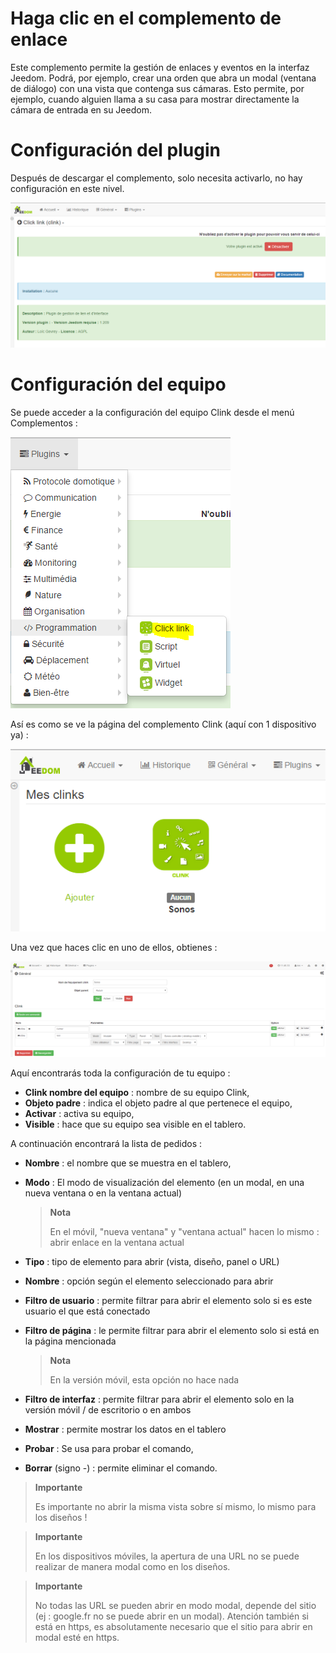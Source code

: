 # Haga clic en el complemento de enlace

Este complemento permite la gestión de enlaces y eventos en la interfaz Jeedom. Podrá, por ejemplo, crear una orden que abra un modal (ventana de diálogo) con una vista que contenga sus cámaras. Esto permite, por ejemplo, cuando alguien llama a su casa para mostrar directamente la cámara de entrada en su Jeedom.

# Configuración del plugin

Después de descargar el complemento, solo necesita activarlo, no hay configuración en este nivel.

![clink1](./images/clink1.PNG)

# Configuración del equipo

Se puede acceder a la configuración del equipo Clink desde el menú Complementos :

![clink2](./images/clink2.PNG)

Así es como se ve la página del complemento Clink (aquí con 1 dispositivo ya) :

![clink3](./images/clink3.PNG)

Una vez que haces clic en uno de ellos, obtienes :

![clink4](./images/clink4.PNG)

Aquí encontrarás toda la configuración de tu equipo :

-   **Clink nombre del equipo** : nombre de su equipo Clink,
-   **Objeto padre** : indica el objeto padre al que pertenece el equipo,
-   **Activar** : activa su equipo,
-   **Visible** : hace que su equipo sea visible en el tablero.

A continuación encontrará la lista de pedidos :

-   **Nombre** : el nombre que se muestra en el tablero,
-   **Modo** : El modo de visualización del elemento (en un modal, en una nueva ventana o en la ventana actual)

    > **Nota**
    >
    > En el móvil, "nueva ventana" y "ventana actual" hacen lo mismo : abrir enlace en la ventana actual

-   **Tipo** : tipo de elemento para abrir (vista, diseño, panel o URL)
-   **Nombre** : opción según el elemento seleccionado para abrir
-   **Filtro de usuario** : permite filtrar para abrir el elemento solo si es este usuario el que está conectado

-   **Filtro de página** : le permite filtrar para abrir el elemento solo si está en la página mencionada

    > **Nota**
    >
    > En la versión móvil, esta opción no hace nada

-   **Filtro de interfaz** : permite filtrar para abrir el elemento solo en la versión móvil / de escritorio o en ambos
-   **Mostrar** : permite mostrar los datos en el tablero
-   **Probar** : Se usa para probar el comando,
-   **Borrar** (signo -) : permite eliminar el comando.

> **Importante**
>
> Es importante no abrir la misma vista sobre sí mismo, lo mismo para los diseños !

> **Importante**
>
> En los dispositivos móviles, la apertura de una URL no se puede realizar de manera modal como en los diseños.

> **Importante**
>
> No todas las URL se pueden abrir en modo modal, depende del sitio (ej : google.fr no se puede abrir en un modal). Atención también si está en https, es absolutamente necesario que el sitio para abrir en modal esté en https.
